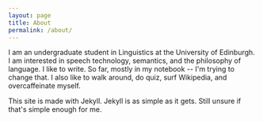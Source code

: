 ```yaml
---
layout: page
title: About
permalink: /about/
---
```


I am an undergraduate student in Linguistics at the University of Edinburgh. I am interested in speech technology, semantics, and the philosophy of language. I like to write. So far, mostly in my notebook -- I'm trying to change that. I also like to walk around, do quiz, surf Wikipedia, and overcaffeinate myself. 

This site is made with Jekyll. Jekyll is as simple as it gets. Still unsure if that's simple enough for me. 
